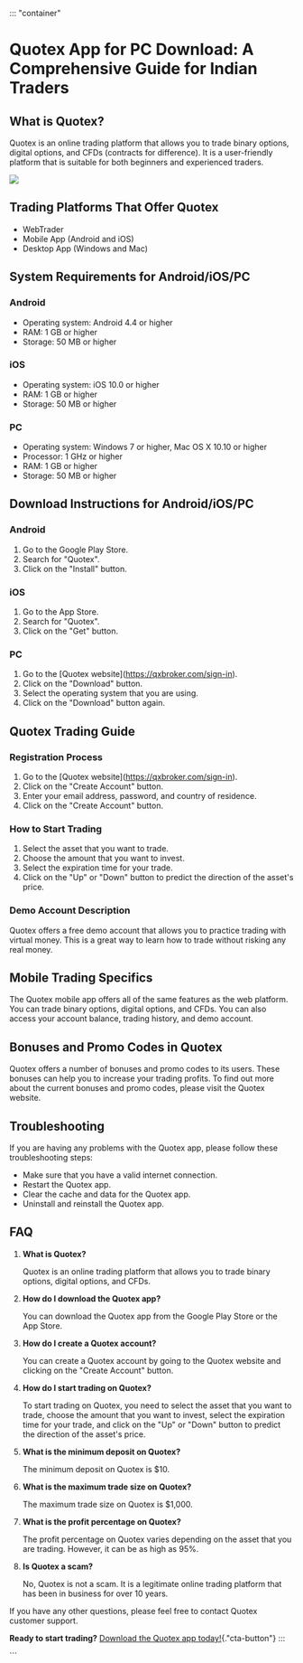 ::: \"container\"
# Quotex App for PC Download: A Comprehensive Guide for Indian Traders

## What is Quotex?

Quotex is an online trading platform that allows you to trade binary
options, digital options, and CFDs (contracts for difference). It is a
user-friendly platform that is suitable for both beginners and
experienced traders.

[![](https://static.quotex.io/files/5_en/300_250.jpg)](https://traff.sbs/brokerqxsignupf)

## Trading Platforms That Offer Quotex

-   WebTrader
-   Mobile App (Android and iOS)
-   Desktop App (Windows and Mac)

## System Requirements for Android/iOS/PC

### Android

-   Operating system: Android 4.4 or higher
-   RAM: 1 GB or higher
-   Storage: 50 MB or higher

### iOS

-   Operating system: iOS 10.0 or higher
-   RAM: 1 GB or higher
-   Storage: 50 MB or higher

### PC

-   Operating system: Windows 7 or higher, Mac OS X 10.10 or higher
-   Processor: 1 GHz or higher
-   RAM: 1 GB or higher
-   Storage: 50 MB or higher

## Download Instructions for Android/iOS/PC

### Android

1.  Go to the Google Play Store.
2.  Search for "Quotex".
3.  Click on the "Install" button.

### iOS

1.  Go to the App Store.
2.  Search for "Quotex".
3.  Click on the "Get" button.

### PC

1.  Go to the \[Quotex website\](https://qxbroker.com/sign-in).
2.  Click on the "Download" button.
3.  Select the operating system that you are using.
4.  Click on the "Download" button again.

## Quotex Trading Guide

### Registration Process

1.  Go to the \[Quotex website\](https://qxbroker.com/sign-in).
2.  Click on the "Create Account" button.
3.  Enter your email address, password, and country of residence.
4.  Click on the "Create Account" button.

### How to Start Trading

1.  Select the asset that you want to trade.
2.  Choose the amount that you want to invest.
3.  Select the expiration time for your trade.
4.  Click on the "Up" or "Down" button to predict the
    direction of the asset\'s price.

### Demo Account Description

Quotex offers a free demo account that allows you to practice trading
with virtual money. This is a great way to learn how to trade without
risking any real money.

## Mobile Trading Specifics

The Quotex mobile app offers all of the same features as the web
platform. You can trade binary options, digital options, and CFDs. You
can also access your account balance, trading history, and demo account.

## Bonuses and Promo Codes in Quotex

Quotex offers a number of bonuses and promo codes to its users. These
bonuses can help you to increase your trading profits. To find out more
about the current bonuses and promo codes, please visit the Quotex
website.

## Troubleshooting

If you are having any problems with the Quotex app, please follow these
troubleshooting steps:

-   Make sure that you have a valid internet connection.
-   Restart the Quotex app.
-   Clear the cache and data for the Quotex app.
-   Uninstall and reinstall the Quotex app.

## FAQ

1.  **What is Quotex?**

    Quotex is an online trading platform that allows you to trade binary
    options, digital options, and CFDs.

2.  **How do I download the Quotex app?**

    You can download the Quotex app from the Google Play Store or the
    App Store.

3.  **How do I create a Quotex account?**

    You can create a Quotex account by going to the Quotex website and
    clicking on the "Create Account" button.

4.  **How do I start trading on Quotex?**

    To start trading on Quotex, you need to select the asset that you
    want to trade, choose the amount that you want to invest, select the
    expiration time for your trade, and click on the "Up" or
    "Down" button to predict the direction of the asset\'s price.

5.  **What is the minimum deposit on Quotex?**

    The minimum deposit on Quotex is \$10.

6.  **What is the maximum trade size on Quotex?**

    The maximum trade size on Quotex is \$1,000.

7.  **What is the profit percentage on Quotex?**

    The profit percentage on Quotex varies depending on the asset that
    you are trading. However, it can be as high as 95%.

8.  **Is Quotex a scam?**

    No, Quotex is not a scam. It is a legitimate online trading platform
    that has been in business for over 10 years.

If you have any other questions, please feel free to contact Quotex
customer support.

**Ready to start trading?** [Download the Quotex app
today!](\%22https://traff.sbs/quotexonelink\%22){."cta-button"}
:::

\`\`\`

